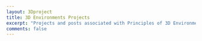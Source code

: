 ```yaml
---
layout: 3Dproject
title: 3D Environments Projects
excerpt: "Projects and posts associated with Principles of 3D Environments"
comments: false
---
```

